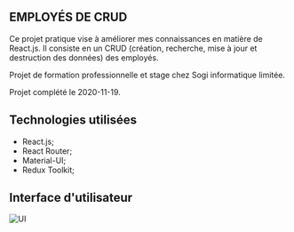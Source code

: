 ## EMPLOYÉS DE CRUD
Ce projet pratique vise à améliorer mes connaissances en matière de React.js.
Il consiste en un CRUD (création, recherche, mise à jour et destruction des données) des employés.

Projet de formation professionnelle et stage chez Sogi informatique limitée.

Projet complété le 2020-11-19.



## Technologies utilisées
- React.js;
- React Router;
- Material-UI;
- Redux Toolkit;

## Interface d'utilisateur
![UI](../master/img/ui-01.png)